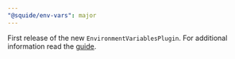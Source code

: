 ```yaml
---
"@squide/env-vars": major
---
```


First release of the new `EnvironmentVariablesPlugin`. For additional information read the [guide](https://gsoft-inc.github.io/wl-squide/guides/use-environment-variables/).
